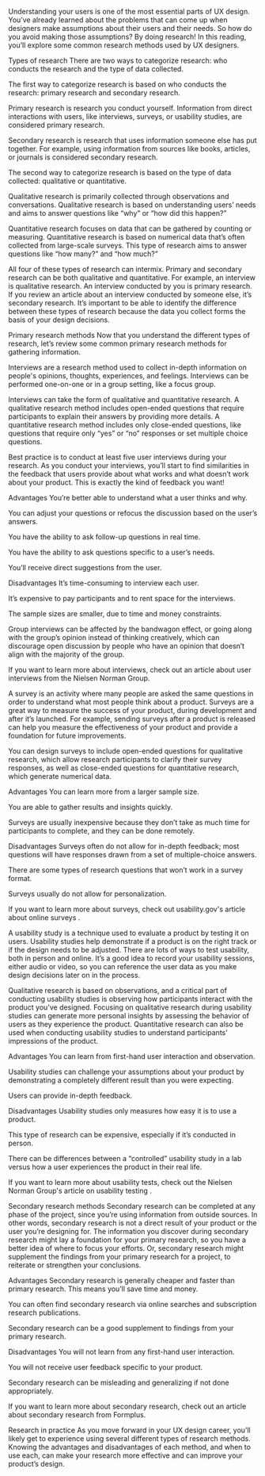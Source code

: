 Understanding your users is one of the most essential parts of UX design. You’ve already learned about the problems that can come up when designers make assumptions about their users and their needs. So how do you avoid making those assumptions? By doing research! In this reading, you’ll explore some common research methods used by UX designers.

Types of research
There are two ways to categorize research: who conducts the research and the type of data collected. 

The first way to categorize research is based on who conducts the research: primary research and secondary research.

Primary research is research you conduct yourself. Information from direct interactions with users, like interviews, surveys, or usability studies, are considered primary research.

Secondary research is research that uses information someone else has put together. For example, using information from sources like books, articles, or journals is considered secondary research.

The second way to categorize research is based on the type of data collected: qualitative or quantitative.

Qualitative research is primarily collected through observations and conversations. Qualitative research is based on understanding users’ needs and aims to answer questions like “why” or “how did this happen?”

Quantitative research focuses on data that can be gathered by counting or measuring. Quantitative research is based on numerical data that’s often collected from large-scale surveys. This type of research aims to answer questions like “how many?” and “how much?”


All four of these types of research can intermix. Primary and secondary research can be both qualitative and quantitative. For example, an interview is qualitative research. An interview conducted by you is primary research. If you review an article about an interview conducted by someone else, it’s secondary research. It’s important to be able to identify the difference between these types of research because the data you collect forms the basis of your design decisions. 

Primary research methods
Now that you understand the different types of research, let’s review some common primary research methods for gathering information.


Interviews are a research method used to collect in-depth information on people's opinions, thoughts, experiences, and feelings. Interviews can be performed one-on-one or in a group setting, like a focus group. 

Interviews can take the form of qualitative and quantitative research. A qualitative research method includes open-ended questions that require participants to explain their answers by providing more details. A quantitative research method includes only close-ended questions, like questions that require only “yes”  or “no” responses or set multiple choice questions. 

Best practice is to conduct at least five user interviews during your research. As you conduct your interviews, you’ll start to find similarities in the feedback that users provide about what works and what doesn’t work about your product. This is exactly the kind of feedback you want! 

Advantages 
You’re better able to understand what a user thinks and why.

You can adjust your questions or refocus the discussion based on the user’s answers.

You have the ability to ask follow-up questions in real time.

You have the ability to ask questions specific to a user’s needs.

You’ll receive direct suggestions from the user. 

Disadvantages
It’s time-consuming to interview each user. 

It’s expensive to pay participants and to rent space for the interviews.

The sample sizes are smaller, due to time and money constraints.

Group interviews can be affected by the bandwagon effect, or going along with the group’s opinion instead of thinking creatively, which can discourage open discussion by people who have an opinion that doesn’t align with the majority of the group. 

If you want to learn more about interviews, check out 
an article about user interviews
 from the Nielsen Norman Group.


A survey is an activity where many people are asked the same questions in order to understand what most people think about a product. Surveys are a great way to measure the success of your product, during development and after it’s launched. For example, sending surveys after a product is released can help you measure the effectiveness of your product and provide a foundation for future improvements. 

You can design surveys to include open-ended questions for qualitative research, which allow research participants to clarify their survey responses, as well as close-ended questions for quantitative research, which generate numerical data. 

Advantages
You can learn more from a larger sample size.

You are able to gather results and insights quickly. 

Surveys are usually inexpensive because they don’t take as much time for participants to complete, and they can be done remotely. 

Disadvantages
Surveys often do not allow for in-depth feedback; most questions will have responses drawn from a set of multiple-choice answers. 

There are some types of research questions that won’t work in a survey format.

Surveys usually do not allow for personalization.

If you want to learn more about surveys, check out usability.gov's 
article about online surveys
. 


A usability study is a technique used to evaluate a product by testing it on users. Usability studies help demonstrate if a product is on the right track or if the design needs to be adjusted. There are lots of ways to test usability, both in person and online. It’s a good idea to record your usability sessions, either audio or video, so you can reference the user data as you make design decisions later on in the process. 

Qualitative research is based on observations, and a critical part of conducting usability studies is observing how participants interact with the product you’ve designed. Focusing on qualitative research during usability studies can generate more personal insights by assessing the behavior of users as they experience the product. Quantitative research can also be used when conducting usability studies to understand participants’ impressions of the product.

Advantages 
You can learn from first-hand user interaction and observation. 

Usability studies can challenge your assumptions about your product by demonstrating a completely different result than you were expecting. 

Users can provide in-depth feedback. 

Disadvantages
Usability studies only measures how easy it is to use a product.

This type of research can be expensive, especially if it’s conducted in person. 

There can be differences between a “controlled” usability study in a lab versus how a user experiences the product in their real life. 

If you want to learn more about usability tests, check out the Nielsen Norman Group's 
article on usability testing
.

Secondary research methods
Secondary research can be completed at any phase of the project, since you’re using information from outside sources. In other words, secondary research is not a direct result of your product or the user you’re designing for. The information you discover during secondary research might lay a foundation for your primary research, so you have a better idea of where to focus your efforts. Or, secondary research might supplement the findings from your primary research for a project, to reiterate or strengthen your conclusions.

Advantages
Secondary research is generally cheaper and faster than primary research. This means you’ll save time and money. 

You can often find secondary research via online searches and subscription research publications.

Secondary research can be a good supplement to findings from your primary research.

Disadvantages
You will not learn from any first-hand user interaction.

You will not receive user feedback specific to your product.

Secondary research can be misleading and generalizing if not done appropriately. 

If you want to learn more about secondary research, check out 
an article about secondary research
 from Formplus.

Research in practice
As you move forward in your UX design career, you’ll likely get to experience using several different types of research methods. Knowing the advantages and disadvantages of each method, and when to use each, can make your research more effective and can improve your product’s design. 